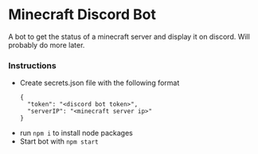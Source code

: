 # Minecraft Discord Bot

A bot to get the status of a minecraft server and display it on discord. Will probably do more later.


### Instructions

- Create secrets.json file with the following format
    ```
    {
      "token": "<discord bot token>",
      "serverIP": "<minecraft server ip>"
    }
    ```
- run `npm i` to install node packages
- Start bot with `npm start`